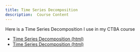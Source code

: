 ```yaml
---
title: Time Series Decomposition
description:  Course Content
---
```

Here is a Time Series Decomposition I use in my CTBA course
 - [Time Series Decomposition (html)](TimeSeriesDecomposition.html)
 - [Time Series Decomposition (html)](TimeSeriesDecomposition.ipynb)
